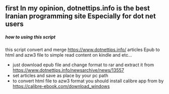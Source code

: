 ## first In my opinion, dotnettips.info is the best Iranian programming site Especially  for dot net users 
##### how to using this script
this script convert and merge https://www.dotnettips.info/ articles Epub  to html and azw3 file 
to simple read content on kindle and etc...
- just download epub file and change format to rar and extract it from https://www.dotnettips.info/newsarchive/news/13557 
- set articles and save as place by your pc path 
- to convert html file to azw3 format you should install calibre app from by https://calibre-ebook.com/download_windows



